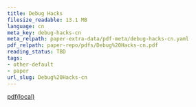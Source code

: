 ```yaml
---
title: Debug Hacks
filesize_readable: 13.1 MB
language: cn
meta_key: debug-hacks-cn
meta_relpath: paper-extra-data/pdf-meta/debug-hacks-cn.yaml
pdf_relpath: paper-repo/pdfs/Debug%20Hacks-cn.pdf
reading_status: TBD
tags:
- other-default
- paper
url_slug: Debug%20Hacks-cn
---
```


[pdf(local)](../../paper-repo/pdfs/Debug%20Hacks-cn.pdf)
